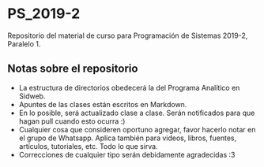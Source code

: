 # PS_2019-2
Repositorio del material de curso para Programación de Sistemas 2019-2, Paralelo 1.

## Notas sobre el repositorio
* La estructura de directorios obedecerá la del Programa Analítico en Sidweb.
* Apuntes de las clases están escritos en Markdown.
* En lo posible, será actualizado clase a clase. Serán notificados para que hagan pull cuando esto ocurra :)
* Cualquier cosa que consideren oportuno agregar, favor hacerlo notar en el grupo de Whatsapp. Aplica también para videos, libros, fuentes, artículos, tutoriales, etc. Todo lo que sirva.
* Correcciones de cualquier tipo serán debidamente agradecidas :3

